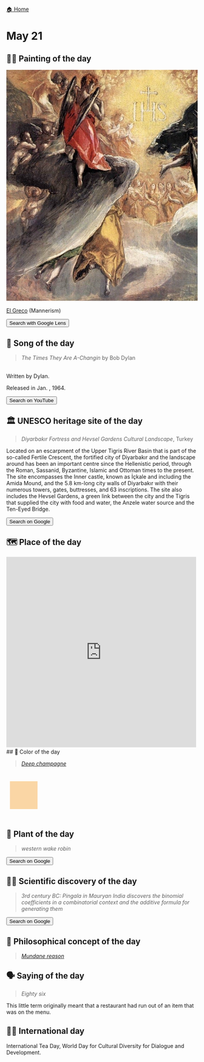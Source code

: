 
[🏠 Home](../../index.md)

# May 21

## 🧑‍🎨 Painting of the day

<img width="600" src="../img/El_Greco_5.jpg">

[El Greco](http://en.wikipedia.org/wiki/El_Greco) (Mannerism)

<button class="btn btn-success"
onclick=" window.open('https://lens.google.com/uploadbyurl?url=https://iretes.github.io/one-a-day/data/img/El_Greco_5.jpg','_blank')">
Search with Google Lens
</button>

## 🎼 Song of the day

> *The Times They Are A-Changin*
by Bob Dylan

<br />Written by Dylan.

Released in Jan. , 1964.

<button class="btn btn-success"
onclick=" window.open('http://www.youtube.com/search?q=The Times They Are A-Changin by Bob Dylan','_blank')">
Search on YouTube
</button>

## 🏛️ UNESCO heritage site of the day

> *Diyarbakır Fortress and Hevsel Gardens Cultural Landscape*, Turkey

<p>Located on an escarpment of the Upper Tigris River Basin that is part of the so-called Fertile Crescent, the fortified city of Diyarbakır and the landscape around has been an important centre since the Hellenistic period, through the Roman, Sassanid, Byzantine, Islamic and Ottoman times to the present. The site encompasses the Inner castle, known as İçkale and including the Amida Mound, and the 5.8 km-long city walls of Diyarbakır with their numerous towers, gates, buttresses, and 63 inscriptions. The site also includes the Hevsel Gardens, a green link between the city and the Tigris that supplied the city with food and water, the Anzele water source and the Ten-Eyed Bridge.</p>

<button class="btn btn-success"
onclick=" window.open('http://www.google.com/search?q=Diyarbakır Fortress and Hevsel Gardens Cultural Landscape','_blank')">
Search on Google
</button>

## 🗺️ Place of the day

<iframe
src="https://www.mapcrunch.com"
name="mapcrunch"
width="500"
height="500"
allowTransparency="true"
scrolling="no"
frameborder="0"
>
</iframe>
## 🎨 Color of the day

> *[Deep champagne](https://en.wikipedia.org/wiki/Champagne_(color)#Deep_champagne)*

<div style="color:#FAD6A5; font-size: 100px;">&#9632;</div>

## 🌿 Plant of the day

> *western wake robin*

<button class="btn btn-success"
onclick=" window.open('http://www.google.com/search?q=western wake robin','_blank')">
Search on Google
</button>

## 🧑‍🔬 Scientific discovery of the day

> *3rd century BC: Pingala in Mauryan India discovers the binomial coefficients in a combinatorial context and the additive formula for generating them*

<button class="btn btn-success"
onclick=" window.open('http://www.google.com/search?q=3rd century BC: Pingala in Mauryan India discovers the binomial coefficients in a combinatorial context and the additive formula for generating them','_blank')"> 
Search on Google
</button>

## 💭 Philosophical concept of the day

> *[Mundane reason](https://en.wikipedia.org/wiki/Mundane_reason)*

## 🗣️ Saying of the day

> *Eighty six*

This little term originally meant that a restaurant had run out of an item that was on the menu.

## 🏳️‍🌈 International day

International Tea Day, World Day for Cultural Diversity for Dialogue and Development.